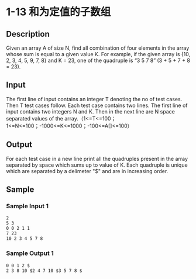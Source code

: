 # 1-13 和为定值的子数组

## Description

Given an array A of size N, find all combination of four elements in the array whose sum is equal to a given value K. For example, if the given array is {10, 2, 3, 4, 5, 9, 7, 8} and K = 23, one of the quadruple is “3 5 7 8” (3 + 5 + 7 + 8 = 23).

## Input

The first line of input contains an integer T denoting the no of test cases. Then T test cases follow. Each test case contains two lines. The first line of input contains two integers N and K. Then in the next line are N space separated values of the array.（1<=T<=100；1<=N<=100；-1000<=K<=1000；-100<=A[]<=100）

## Output

For each test case in a new line print all the quadruples present in the array separated by space which sums up to value of K. Each quadruple is unique which are separated by a delimeter "$" and are in increasing order.

## Sample

### Sample Input 1

~~~
2
5 3
0 0 2 1 1 
7 23
10 2 3 4 5 7 8
~~~

### Sample Output 1

~~~
0 0 1 2 $
2 3 8 10 $2 4 7 10 $3 5 7 8 $
~~~